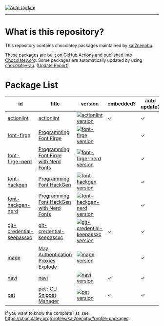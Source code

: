 [![Auto Update][auto_update_badge]][auto_update_actions]

[auto_update_badge]: https://github.com/kai2nenobu/chocolatey-packages/workflows/Auto%20Update/badge.svg
[auto_update_actions]: https://github.com/kai2nenobu/chocolatey-packages/actions?query=workflow%3A%22Auto+Update%22

----

# What is this repository?

This repository contains chocolatey packages maintained by [kai2nenobu](https://chocolatey.org/profiles/kai2nenobu).

These packages are built on [GitHub Actions](https://github.com/kai2nenobu/chocolatey-packages/actions) and published into [Chocolatey.org](https://chocolatey.org/).
Some packages are automatically updated by using [chocolatey-au](https://github.com/chocolatey-community/chocolatey-au). ([Update Report](https://gist.github.com/kai2nenobu/bcca7b715c28d0fad4e2364eb5340438))

# Package List

| id                                | title                                                                        | version                                                                              | embedded? | auto update? |
|-----------------------------------|------------------------------------------------------------------------------|--------------------------------------------------------------------------------------|-----------|--------------|
| [actionlint](actionlint)          | [actionlint](https://github.com/rhysd/actionlint)                            | [![actionlint version][actionlint_version]][actionlint_package]                      | ✓         | ✓            |
| [font-firge](font-firge)          | [Programming Font Firge](https://github.com/yuru7/Firge)                     | [![font-firge version][font-firge_version]][font-firge_package]                      |           | ✓            |
| [font-firge-nerd](font-firge-nerd) | [Programming Font Firge with Nerd Fonts](https://github.com/yuru7/Firge)    | [![font-firge-nerd version][font-firge-nerd_version]][font-firge-nerd_package]       |           | ✓            |
| [font-hackgen](font-hackgen)      | [Programming Font HackGen](https://github.com/yuru7/HackGen)                 | [![font-hackgen version][font-hackgen_version]][font-hackgen_package]                |           | ✓            |
| [font-hackgen-nerd](font-hackgen) | [Programming Font HackGen with Nerd Fonts](https://github.com/yuru7/HackGen) | [![font-hackgen-nerd version][font-hackgen-nerd_version]][font-hackgen-nerd_package] |           | ✓            |
| [git-credential-keepassxc](git-credential-keepassxc) | [git-credential-keepassxc](https://github.com/Frederick888/git-credential-keepassxc) | [![git-credential-keepassxc version][git-credential-keepassxc_version]][git-credential-keepassxc_package] | ✓        | ✓            |
| [mape](mape)                      | [May Authentication Proxies Explode](https://github.com/ipponshimeji/MAPE)   | [![mape version][mape_version]][mape_package]                                        |           | ✓            |
| [navi](navi)                      | [navi](https://github.com/denisidoro/navi)                                   | [![navi version][navi_version]][navi_package]                                        | ✓         | ✓            |
| [pet](pet)                        | [pet : CLI Snippet Manager](https://github.com/knqyf263/pet)                 | [![pet version][pet_version]][pet_package]                                           | ✓         | ✓            |

[actionlint_version]: https://img.shields.io/chocolatey/v/actionlint.svg
[actionlint_package]: https://chocolatey.org/packages/actionlint
[font-firge_version]: https://img.shields.io/chocolatey/v/font-firge.svg
[font-firge_package]: https://chocolatey.org/packages/font-firge
[font-firge-nerd_version]: https://img.shields.io/chocolatey/v/font-firge-nerd.svg
[font-firge-nerd_package]: https://chocolatey.org/packages/font-firge-nerd
[font-hackgen_version]: https://img.shields.io/chocolatey/v/font-hackgen.svg
[font-hackgen_package]: https://chocolatey.org/packages/font-hackgen
[font-hackgen-nerd_version]: https://img.shields.io/chocolatey/v/font-hackgen-nerd.svg
[font-hackgen-nerd_package]: https://chocolatey.org/packages/font-hackgen-nerd
[git-credential-keepassxc_version]: https://img.shields.io/chocolatey/v/git-credential-keepassxc.svg
[git-credential-keepassxc_package]: https://chocolatey.org/packages/git-credential-keepassxc
[navi_version]: https://img.shields.io/chocolatey/v/navi.svg
[navi_package]: https://chocolatey.org/packages/navi
[mape_version]: https://img.shields.io/chocolatey/v/mape.svg
[mape_package]: https://chocolatey.org/packages/mape
[pet_version]: https://img.shields.io/chocolatey/v/pet.svg
[pet_package]: https://chocolatey.org/packages/pet

If you want to know the complete list, see <https://chocolatey.org/profiles/kai2nenobu#profile-packages>.
